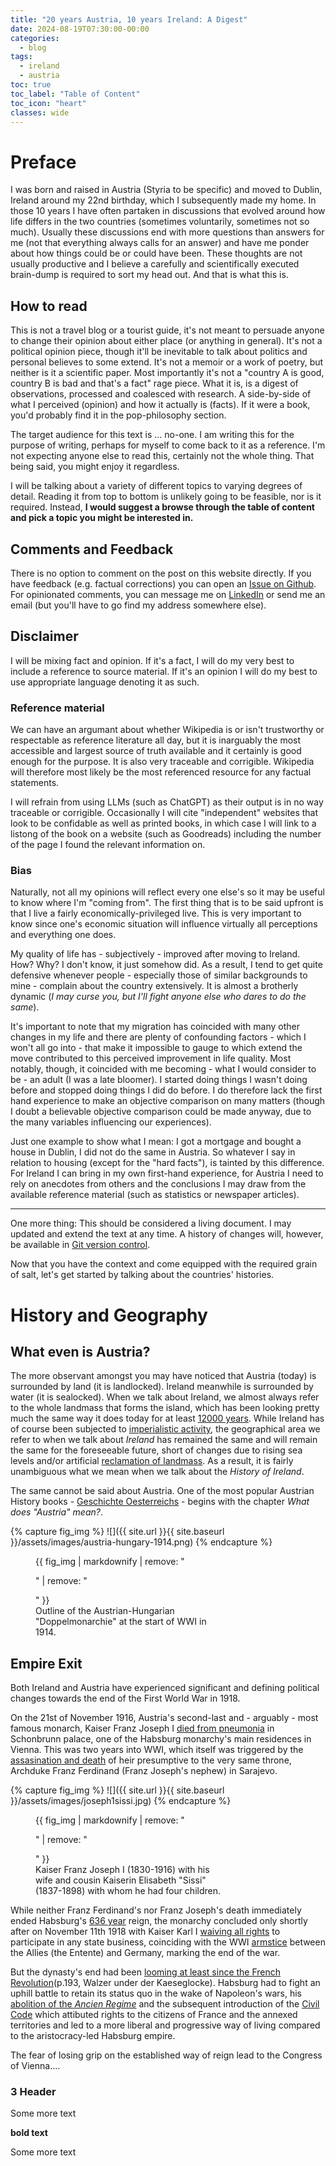 ```yaml
---
title: "20 years Austria, 10 years Ireland: A Digest"
date: 2024-08-19T07:30:00-00:00
categories:
  - blog
tags:
  - ireland
  - austria
toc: true
toc_label: "Table of Content"
toc_icon: "heart"
classes: wide
---
```


# Preface

I was born and raised in Austria (Styria to be specific) and moved to Dublin, Ireland around my 22nd birthday, which I subsequently made my home.
In those 10 years I have often partaken in discussions that evolved around how life differs in the two countries (sometimes voluntarily, sometimes not so much).
Usually these discussions end with more questions than answers for me (not that everything always calls for an answer) and have me ponder about how things could be or could have been.
These thoughts are not usually productive and I believe a carefully and scientifically executed brain-dump is required to sort my head out. 
And that is what this is. 

## How to read
This is not a travel blog or a tourist guide, it's not meant to persuade anyone to change their opinion about either place (or anything in general). 
It's not a political opinion piece, though it'll be inevitable to talk about politics and personal believes to some extend.
It's not a memoir or a work of poetry, but neither is it a scientific paper.
Most importantly it's not a "country A is good, country B is bad and that's a fact" rage piece.
What it is, is a digest of observations, processed and coalesced with research. A side-by-side of what I perceived (opinion) and how it actually is (facts).
If it were a book, you'd probably find it in the pop-philosophy section.

The target audience for this text is ... no-one. I am writing this for the purpose of writing, perhaps for myself to come back to it as a reference.
I'm not expecting anyone else to read this, certainly not the whole thing.
That being said, you might enjoy it regardless. 

I will be talking about a variety of different topics to varying degrees of detail. 
Reading it from top to bottom is unlikely going to be feasible, nor is it required. 
Instead, **I would suggest a browse through the table of content and pick a topic you might be interested in.**

## Comments and Feedback

There is no option to comment on the post on this website directly. If you have feedback (e.g. factual corrections) you can open an [Issue on Github](https://github.com/FrontSide/frontside.github.io/issues). 
For opinionated comments, you can message me on [LinkedIn](https://www.linkedin.com/in/davidriegersw/) or send me an email (but you'll have to go find my address somewhere else).

## Disclaimer
I will be mixing fact and opinion. If it's a fact, I will do my very best to include a reference to source material. If it's an opinion I will do my best to use appropriate language denoting it as such.

### Reference material 

We can have an argumant about whether Wikipedia is or isn't trustworthy or respectable as reference literature all day, 
but it is inarguably the most accessible and largest source of truth available and it certainly is good enough for the purpose.
It is also very traceable and corrigible. Wikipedia will therefore most likely be the most referenced resource for any factual statements.

I will refrain from using LLMs (such as ChatGPT) as their output is in no way traceable or corrigible.
Occasionally I will cite "independent" websites that look to be confidable as well as printed books, 
in which case I will link to a listong of the book on a website (such as Goodreads) including the number of the page I found the relevant information on.


### Bias

Naturally, not all my opinions will reflect every one else's so it may be useful to know where I'm "coming from". 
The first thing that is to be said upfront is that I live a fairly economically-privileged live. This is very important to know since one's economic situation will influence virtually all perceptions and everything one does.

My quality of life has - subjectively - improved after moving to Ireland. How? Why? I don't know, it just somehow did.
As a result, I tend to get quite defensive whenever people - especially those of similar backgrounds to mine - complain about the country extensively. 
It is almost a brotherly dynamic (*I may curse you, but I'll fight anyone else who dares to do the same*).

It's important to note that my migration has coincided with many other changes in my life and there are plenty of confounding factors - which I won't all go into - 
that make it impossible to gauge to which extend the move contributed to this perceived improvement in life quality.
Most notably, though, it coincided with me becoming - what I would consider to be - an adult (I was a late bloomer). I started doing things I wasn't doing before and stopped doing things I did do before. 
I do therefore lack the first hand experience to make an objective comparison on many matters (though I doubt a believable objective comparison could be made anyway, due to the many variables influencing our experiences).

Just one example to show what I mean: I got a mortgage and bought a house in Dublin, I did not do the same in Austria. So whatever I say in relation to housing (except for the "hard facts"), is tainted by this difference.
For Ireland I can bring in my own first-hand experience, for Austria I need to rely on anecdotes from others and the conclusions I may draw from the available reference material (such as statistics or newspaper articles).

---

One more thing: This should be considered a living document. I may updated and extend the text at any time. A history of changes will, however, be available in [Git version control](http://github.com/frontside/frontside.github.io).

Now that you have the context and come equipped with the required grain of salt, let's get started by talking about the countries' histories.

# History and Geography

## What even is Austria?

The more observant amongst you may have noticed that Austria (today) is surrounded by land (it is landlocked). Ireland meanwhile is surrounded by water (it is sealocked).
When we talk about Ireland, we almost always refer to the whole landmass that forms the island, 
which has been looking pretty much the same way it does today for at least [12000 years](https://www.gsi.ie/en-ie/education/the-geology-of-ireland/Pages/Ireland-through-geological-time.aspx).
While Ireland has of course been subjected to [imperialistic activity](#empire-exit), the geographical area we refer to when we talk about *Ireland* has remained the same and will remain the same for the foreseeable future,
short of changes due to rising sea levels and/or artificial [reclamation of landmass](https://www.irishtimes.com/property/residential/2022/11/24/hugh-wallace-the-time-is-right-to-reclaim-land-in-dublin-bay-for-new-homes/).
As a result, it is fairly unambiguous what we mean when we talk about the *History of Ireland*.

The same cannot be said about Austria. One of the most popular Austrian History books - [Geschichte Oesterreichs](https://www.reclam.de/detail/978-3-15-011500-8/Geschichte_Oesterreichs) - begins with the chapter *What does "Austria" mean?*.

{% capture fig_img %}
![]({{ site.url }}{{ site.baseurl }}/assets/images/austria-hungary-1914.png)
{% endcapture %}

<figure style="width:300px" class="align-right">
  {{ fig_img | markdownify | remove: "<p>" | remove: "</p>" }}
  <figcaption> Outline of the Austrian-Hungarian "Doppelmonarchie" at the start of WWI in 1914. </figcaption>
</figure>



## Empire Exit

Both Ireland and Austria have experienced significant and defining political changes towards the end of the First World War in 1918. 

On the 21st of November 1916, Austria's second-last and - arguably - most famous monarch, Kaiser Franz Joseph I [died from pneumonia](https://en.wikipedia.org/wiki/Franz_Joseph_I_of_Austria#Death) in Schonbrunn palace, 
one of the Habsburg monarchy's main residences in Vienna.
This was two years into WWI, which itself was triggered by the [assasination and death](https://en.wikipedia.org/wiki/Archduke_Franz_Ferdinand_of_Austria) of heir presumptive to the very same throne, 
Archduke Franz Ferdinand (Franz Joseph's nephew) in Sarajevo.

{% capture fig_img %}
![]({{ site.url }}{{ site.baseurl }}/assets/images/joseph1sissi.jpg)
{% endcapture %}

<figure style="width:300px" class="align-right">
  {{ fig_img | markdownify | remove: "<p>" | remove: "</p>" }}
  <figcaption> Kaiser Franz Joseph I (1830-1916) with his wife and cousin Kaiserin Elisabeth "Sissi" (1837-1898) with whom he had four children. </figcaption>
</figure>

While neither Franz Ferdinand's nor Franz Joseph's death immediately ended Habsburg's [636 year](https://en.wikipedia.org/wiki/Habsburg_monarchy) reign, 
the monarchy concluded only shortly after on November 11th 1918 with Kaiser Karl I [waiving all rights](https://hdgoe.at/Abdankung-Kaiser-Karls) 
to participate in any state business, coinciding with the WWI [armstice](https://en.wikipedia.org/wiki/Armistice_of_11_November_1918) between the Allies (the Entente) and Germany, marking the end of the war. 

But the dynasty's end had been [looming at least since the French Revolution](https://www.penguin.de/buecher/die-welt-der-habsburger/ebook/9783641041625)(p.193, Walzer under der Kaeseglocke).
Habsburg had to fight an uphill battle to retain its status quo in the wake of Napoleon's wars,
his [abolition of the *Ancien Regime*](https://www.britannica.com/place/France/Napoleon-and-the-Revolution) and the subsequent introduction of the [Civil Code](https://en.wikipedia.org/wiki/Napoleonic_Code) 
which attibuted rights to the citizens of France and the annexed territories and led to a more liberal and progressive way of living compared to the aristocracy-led Habsburg empire.

The fear of losing grip on the established way of reign lead to the Congress of Vienna....


### 3 Header

Some more text 


**bold text**

Some more text
